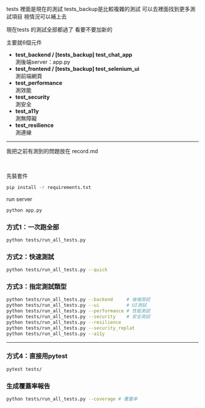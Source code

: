 

tests 裡面是現在的測試 tests_backup是比較複雜的測試 可以去裡面找到更多測試項目 視情況可以補上去

現在tests 的測試全部都過了 看要不要加新的 

主要就6個元件

* **test_backend  /  [tests_backup] test_chat_app** \
測後端server：app.py
* **test_frontend /  [tests_backup] test_selenium_ui**\
測前端網頁
* **test_performance**\
測效能
* **test_security**\
測安全
* **test_a11y**\
測無障礙
* **test_resilience**\
測連線

---

我把之前有測到的問題放在 record.md

<br>

先裝套件
```bash
pip install -r requirements.txt
```
run server
```bash
python app.py
```

### 方式1：一次跑全部
```bash
python tests/run_all_tests.py
```

### 方式2：快速測試
```bash
python tests/run_all_tests.py --quick
```

### 方式3：指定測試類型
```bash
python tests/run_all_tests.py --backend     # 後端測試
python tests/run_all_tests.py --ui          # UI測試
python tests/run_all_tests.py --performance # 性能測試
python tests/run_all_tests.py --security    # 安全測試
python tests/run_all_tests.py --resilience
python tests/run_all_tests.py --security_replat
python tests/run_all_tests.py --a11y
```

---

### 方式4：直接用pytest
```bash
pytest tests/
```

### 生成覆蓋率報告
```bash
python tests/run_all_tests.py --coverage # 覆蓋率
```
